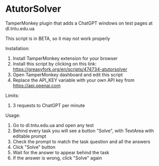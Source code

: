 # AtutorSolver
 TamperMonkey plugin that adds a ChatGPT windows on test pages at dl.tntu.edu.ua

This script is in BETA, so it may not work properly

Installation:
 1. Install TamperMonkey extension for your browser
 2. Install this script by clicking on this link: https://greasyfork.org/en/scripts/474734-atutorsolver
 3. Open TamperMonkey dashboard and edit this script
 4. Replace the API_KEY variable with your own API key from https://api.openai.com

Limits:
 1. 3 requests to ChatGPT per minute

Usage:
 1. Go to dl.tntu.edu.ua and open any test
 2. Behind every task you will see a button "Solve", with TextArea with editable prompt
 3. Check the prompt to match the task question and all the answers
 4. Click "Solve" button
 5. Wait for the answer to appear behind the task
 6. If the answer is wrong, click "Solve" again